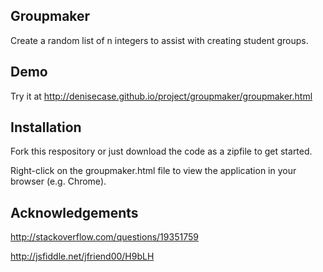 ## Groupmaker

Create a random list of n integers to assist with creating student groups.

## Demo

Try it at http://denisecase.github.io/project/groupmaker/groupmaker.html

## Installation

Fork this respository or just download the code as a zipfile to get started. 

Right-click on the groupmaker.html file to view the application in your browser (e.g. Chrome). 

## Acknowledgements

http://stackoverflow.com/questions/19351759

http://jsfiddle.net/jfriend00/H9bLH


